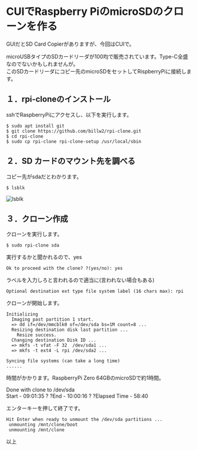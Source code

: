 # CUIでRaspberry PiのmicroSDのクローンを作る  
 
  
GUIだとSD Card Copierがありますが、今回はCUIで。  
  

microUSBタイプのSDカードリーダが100均で販売されています。Type-C全盛なのでないかもしれませんが。  
このSDカードリーダにコピー先のmicroSDをセットしてRispberryPiに接続します。  
  
## １．rpi-cloneのインストール  
  
sshでRaspberryPiにアクセスし、以下を実行します。  
```  
$ sudo apt install git  
$ git clone https://github.com/billw2/rpi-clone.git  
$ cd rpi-clone  
$ sudo cp rpi-clone rpi-clone-setup /usr/local/sbin  
```  
## ２．SD カードのマウント先を調べる  
  
コピー先がsdaだとわかります。  
```  
$ lsblk  
```  
![lsblk](https://github.com/user-attachments/assets/53b17475-9242-4766-ac8f-b76102ada264)


## ３．クローン作成  
  
クローンを実行します。  
```  
$ sudo rpi-clone sda  
```  
  
実行するかと聞かれるので、yes  
```  
Ok to proceed with the clone? ?(yes/no): yes  
```
ラベルを入力しろと言われるので適当に(言われない場合もある)  
```
Optional destination ext type file system label (16 chars max): rpi
```
クローンが開始します。  
```
Initializing
  Imaging past partition 1 start.
  => dd if=/dev/mmcblk0 of=/dev/sda bs=1M count=8 ...
  Resizing destination disk last partition ...
    Resize success.
  Changing destination Disk ID ...
  => mkfs -t vfat -F 32  /dev/sda1 ...
  => mkfs -t ext4 -L rpi /dev/sda2 ...

Syncing file systems (can take a long time)
......
```

時間がかかります。RaspberryPi Zero 64GBのmicroSDで約1時間。  
  
Done with clone to /dev/sda  
 Start - 09:01:35 ? ?End - 10:00:16 ? ?Elapsed Time - 58:40  
  
エンターキーを押して終了です。  
```  
Hit Enter when ready to unmount the /dev/sda partitions ...  
 unmounting /mnt/clone/boot  
 unmounting /mnt/clone  
```  

  
  
以上  
